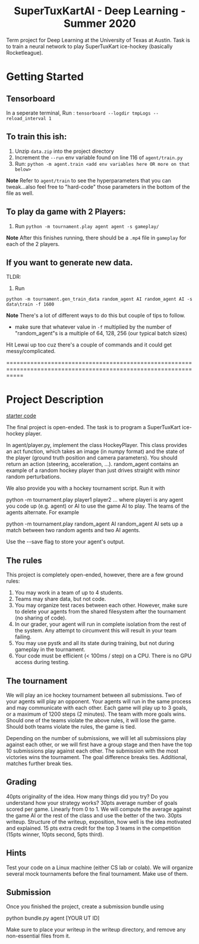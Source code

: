 # <center> SuperTuxKartAI - Deep Learning - Summer 2020 </center>
Term project for Deep Learning at the University of Texas at Austin. Task is to train a neural network to play SuperTuxKart ice-hockey (basically Rocketleague).

# Getting Started

## Tensorboard

In a seperate terminal, Run : `tensorboard --logdir tmpLogs --reload_interval 1`


## To train this ish:

1. Unzip `data.zip` into the project directory
2. Increment the `--run` env variable found on line 116 of `agent/train.py`
2. Run: `python -m agent.train <add env variables here OR more on that below>`

**Note** Refer to `agent/train` to see the hyperparameters that you can tweak...also feel free to "hard-code" those parameters in the bottom of the file as well. 


## To play da game with 2 Players:

1. Run `python -m tournament.play agent agent -s gameplay/`

**Note** After this finishes running, there should be a `.mp4` file in `gameplay` for each of the 2 players.


## If you want to generate new data.

TLDR:

1. Run 
```
python -m tournament.gen_train_data random_agent AI random_agent AI -s data\train -f 1600
```

**Note** There's a lot of different ways to do this but couple of tips to follow.
- make sure that whatever value in `-f` multiplied by the number of "random_agent"s is a multiple of 64, 128, 256 (our typical batch sizes) 

Hit Lewai up too cuz there's a couple of commands and it could get messy/complicated.

=================================================================================================================

# Project Description

[starter code](http://www.philkr.net/dl_class/homework/final/final.zip)

The final project is open-ended. The task is to program a SuperTuxKart ice-hockey player.

In agent/player.py, implement the class HockeyPlayer. This class provides an act function, which takes an image (in numpy format) and the state of the player (ground truth position and camera parameters). You should return an action (steering, acceleration, ...). random_agent contains an example of a random hockey player than just drives straight with minor random perturbations.

We also provide you with a hockey tournament script. Run it with

python -m tournament.play player1 player2 ...
where playeri is any agent you code up (e.g. agent) or AI to use the game AI to play. The teams of the agents alternate. For example

python -m tournament.play random_agent AI random_agent AI
sets up a match between two random agents and two AI agents.

Use the --save flag to store your agent's output.

## The rules
This project is completely open-ended, however, there are a few ground rules:

1. You may work in a team of up to 4 students.
2. Teams may share data, but not code.
3. You may organize test races between each other. However, make sure to delete your agents from the shared filesystem after the tournament (no sharing of code).
4. In our grader, your agent will run in complete isolation from the rest of the system. Any attempt to circumvent this will result in your team failing.
5. You may use pystk and all its state during training, but not during gameplay in the tournament.
6. Your code must be efficient (< 100ms / step) on a CPU. There is no GPU access during testing.

## The tournament
We will play an ice hockey tournament between all submissions. Two of your agents will play an opponent. Your agents will run in the same process and may communicate with each other. Each game will play up to 3 goals, or a maximum of 1200 steps (2 minutes). The team with more goals wins. Should one of the teams violate the above rules, it will lose the game. Should both teams violate the rules, the game is tied.

Depending on the number of submissions, we will let all submissions play against each other, or we will first have a group stage and then have the top 10 submissions play against each other. The submission with the most victories wins the tournament. The goal difference breaks ties. Additional, matches further break ties.

## Grading
40pts originality of the idea. How many things did you try? Do you understand how your strategy works?
30pts average number of goals scored per game. Linearly from 0 to 1. We will compute the average against the game AI or the rest of the class and use the better of the two.
30pts writeup. Structure of the writeup, exposition, how well is the idea motivated and explained.
15 pts extra credit for the top 3 teams in the competition (15pts winner, 10pts second, 5pts third).

## Hints
Test your code on a Linux machine (either CS lab or colab).
We will organize several mock tournaments before the final tournament. Make use of them.

## Submission
Once you finished the project, create a submission bundle using

python bundle.py agent [YOUR UT ID]

Make sure to place your writeup in the writeup directory, and remove any non-essential files from it.
